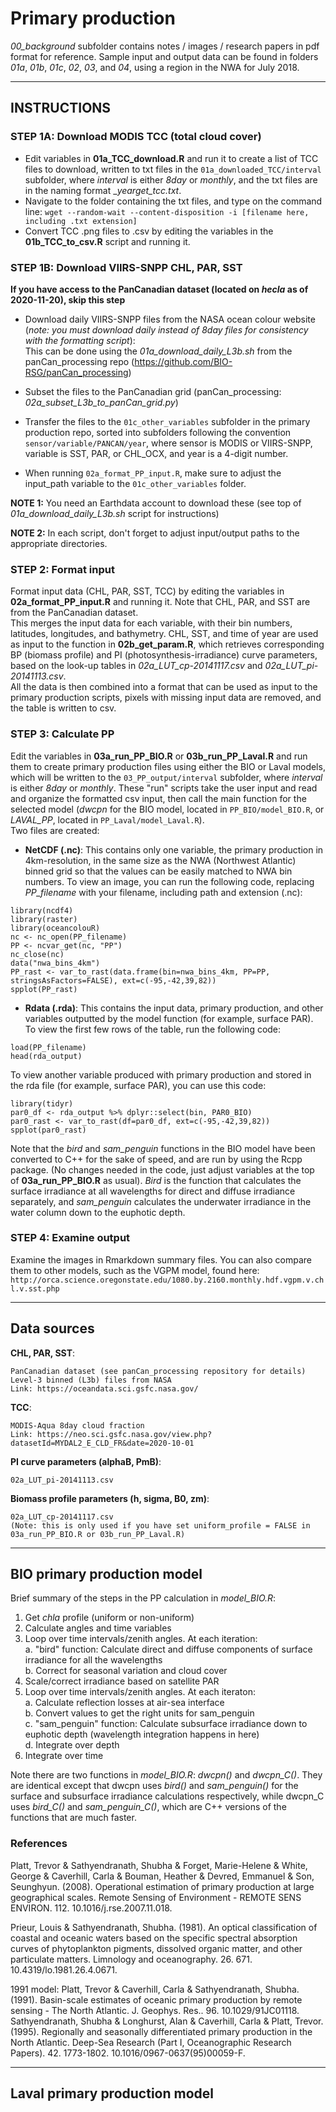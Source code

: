 # Primary production

*00_background* subfolder contains notes / images / research papers in pdf format for reference. Sample input and output data can be found in folders *01a*, *01b*, *01c*, *02*, *03*, and *04*, using a region in the NWA for July 2018.  

--------------------------------------------------------------------------------

## INSTRUCTIONS

### STEP 1A: Download MODIS TCC (total cloud cover)

- Edit variables in __01a_TCC_download.R__ and run it to create a list of TCC files to download, written to txt files in the `01a_downloaded_TCC/interval` subfolder, where *interval* is either *8day* or *monthly*, and the txt files are in the naming format __*year*_get_tcc.txt__.  
- Navigate to the folder containing the txt files, and type on the command line: `wget --random-wait --content-disposition -i [filename here, including .txt extension]`  
- Convert TCC .png files to .csv by editing the variables in the __01b_TCC_to_csv.R__ script and running it.  


### STEP 1B: Download VIIRS-SNPP CHL, PAR, SST

**If you have access to the PanCanadian dataset (located on _hecla_ as of 2020-11-20), skip this step**  

- Download daily VIIRS-SNPP files from the NASA ocean colour website (*note: you must download daily instead of 8day files for consistency with the formatting script*):  
This can be done using the *01a_download_daily_L3b.sh* from the panCan_processing repo (https://github.com/BIO-RSG/panCan_processing)  

- Subset the files to the PanCanadian grid (panCan_processing: *02a_subset_L3b_to_panCan_grid.py*)  

- Transfer the files to the `01c_other_variables` subfolder in the primary production repo, sorted into subfolders following the convention `sensor/variable/PANCAN/year`, where sensor is MODIS or VIIRS-SNPP, variable is SST, PAR, or CHL_OCX, and year is a 4-digit number.  

- When running `02a_format_PP_input.R`, make sure to adjust the input_path variable to the `01c_other_variables` folder.  

__NOTE 1:__ You need an Earthdata account to download these (see top of *01a_download_daily_L3b.sh* script for instructions)

__NOTE 2:__ In each script, don't forget to adjust input/output paths to the appropriate directories.  


### STEP 2: Format input

Format input data (CHL, PAR, SST, TCC) by editing the variables in __02a_format_PP_input.R__ and running it. Note that CHL, PAR, and SST are from the PanCanadian dataset.  
This merges the input data for each variable, with their bin numbers, latitudes, longitudes, and bathymetry. CHL, SST, and time of year are used as input to the function in __02b_get_param.R__, which retrieves corresponding BP (biomass profile) and PI (photosynthesis-irradiance) curve parameters, based on the look-up tables in *02a_LUT_cp-20141117.csv* and *02a_LUT_pi-20141113.csv*.  
All the data is then combined into a format that can be used as input to the primary production scripts, pixels with missing input data are removed, and the table is written to csv.  


### STEP 3: Calculate PP

Edit the variables in __03a_run_PP_BIO.R__ or __03b_run_PP_Laval.R__ and run them to create primary production files using either the BIO or Laval models, which will be written to the `03_PP_output/interval` subfolder, where *interval* is either *8day* or *monthly*. These "run" scripts take the user input and read and organize the formatted csv input, then call the main function for the selected model (*dwcpn* for the BIO model, located in `PP_BIO/model_BIO.R`, or *LAVAL_PP*, located in `PP_Laval/model_Laval.R`).  
Two files are created:  

- **NetCDF (.nc)**: This contains only one variable, the primary production in 4km-resolution, in the same size as the NWA (Northwest Atlantic) binned grid so that the values can be easily matched to NWA bin numbers. To view an image, you can run the following code, replacing *PP_filename* with your filename, including path and extension (.nc):  
```{r}
library(ncdf4)
library(raster)
library(oceancolouR)
nc <- nc_open(PP_filename)
PP <- ncvar_get(nc, "PP")
nc_close(nc)
data("nwa_bins_4km")
PP_rast <- var_to_rast(data.frame(bin=nwa_bins_4km, PP=PP, stringsAsFactors=FALSE), ext=c(-95,-42,39,82))
spplot(PP_rast)
```
- **Rdata (.rda)**: This contains the input data, primary production, and other variables outputted by the model function (for example, surface PAR). To view the first few rows of the table, run the following code:  
```{r}
load(PP_filename)
head(rda_output)
```

To view another variable produced with primary production and stored in the rda file (for example, surface PAR), you can use this code:  
```{r}
library(tidyr)
par0_df <- rda_output %>% dplyr::select(bin, PAR0_BIO)
par0_rast <- var_to_rast(df=par0_df, ext=c(-95,-42,39,82))
spplot(par0_rast)
```

Note that the *bird* and *sam_penguin* functions in the BIO model have been converted to C++ for the sake of speed, and are run by using the Rcpp package. (No changes needed in the code, just adjust variables at the top of __03a_run_PP_BIO.R__ as usual). *Bird* is the function that calculates the surface irradiance at all wavelengths for direct and diffuse irradiance separately, and *sam_penguin* calculates the underwater irradiance in the water column down to the euphotic depth.  


### STEP 4: Examine output

Examine the images in Rmarkdown summary files. You can also compare them to other models, such as the VGPM model, found here:  
`http://orca.science.oregonstate.edu/1080.by.2160.monthly.hdf.vgpm.v.chl.v.sst.php`  


--------------------------------------------------------------------------------

## Data sources

**CHL, PAR, SST**:  

    PanCanadian dataset (see panCan_processing repository for details)  
    Level-3 binned (L3b) files from NASA  
    Link: https://oceandata.sci.gsfc.nasa.gov/  
    
**TCC**:  

    MODIS-Aqua 8day cloud fraction  
    Link: https://neo.sci.gsfc.nasa.gov/view.php?datasetId=MYDAL2_E_CLD_FR&date=2020-10-01  

**PI curve parameters (alphaB, PmB)**:  

    02a_LUT_pi-20141113.csv  

**Biomass profile parameters (h, sigma, B0, zm)**:  

    02a_LUT_cp-20141117.csv  
    (Note: this is only used if you have set uniform_profile = FALSE in 03a_run_PP_BIO.R or 03b_run_PP_Laval.R)


--------------------------------------------------------------------------------

## BIO primary production model

Brief summary of the steps in the PP calculation in *model_BIO.R*:  

1. Get *chla* profile (uniform or non-uniform)  
2. Calculate angles and time variables  
3. Loop over time intervals/zenith angles. At each iteration:  
    a. "bird" function: Calculate direct and diffuse components of surface irradiance for all the wavelengths  
    b. Correct for seasonal variation and cloud cover  
4. Scale/correct irradiance based on satellite PAR  
5. Loop over time intervals/zenith angles. At each iteraton:  
    a. Calculate reflection losses at air-sea interface  
    b. Convert values to get the right units for sam_penguin  
    c. "sam_penguin" function: Calculate subsurface irradiance down to euphotic depth (wavelength integration happens in here)  
    d. Integrate over depth  
6. Integrate over time  

Note there are two functions in *model_BIO.R*: *dwcpn()* and *dwcpn_C()*. They are identical except that dwcpn uses *bird()* and *sam_penguin()* for the surface and subsurface irradiance calculations respectively, while dwcpn_C uses *bird_C()* and *sam_penguin_C()*, which are C++ versions of the functions that are much faster.  


### References

Platt, Trevor & Sathyendranath, Shubha & Forget, Marie-Helene & White, George & Caverhill, Carla & Bouman, Heather & Devred, Emmanuel & Son, Seunghyun. (2008). Operational estimation of primary production at large geographical scales. Remote Sensing of Environment - REMOTE SENS ENVIRON. 112. 10.1016/j.rse.2007.11.018.

Prieur, Louis & Sathyendranath, Shubha. (1981). An optical classification of coastal and oceanic waters based on the specific spectral absorption curves of phytoplankton pigments, dissolved organic matter, and other particulate matters. Limnology and oceanography. 26. 671. 10.4319/lo.1981.26.4.0671.

1991 model:
Platt, Trevor & Caverhill, Carla & Sathyendranath, Shubha. (1991). Basin-scale estimates of oceanic primary production by remote sensing - The North Atlantic. J. Geophys. Res.. 96. 10.1029/91JC01118.
Sathyendranath, Shubha & Longhurst, Alan & Caverhill, Carla & Platt, Trevor. (1995). Regionally and seasonally differentiated primary production in the North Atlantic. Deep-Sea Research (Part I, Oceanographic Research Papers). 42. 1773-1802. 10.1016/0967-0637(95)00059-F.


--------------------------------------------------------------------------------

## Laval primary production model





